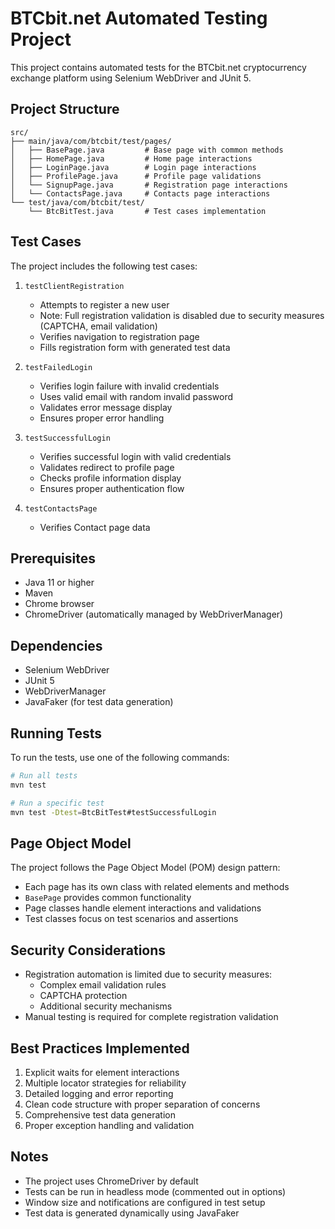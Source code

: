# BTCbit.net Automated Testing Project

This project contains automated tests for the BTCbit.net cryptocurrency exchange platform using Selenium WebDriver and JUnit 5.

## Project Structure

```
src/
├── main/java/com/btcbit/test/pages/
│   ├── BasePage.java         # Base page with common methods
│   ├── HomePage.java         # Home page interactions
│   ├── LoginPage.java        # Login page interactions
│   ├── ProfilePage.java      # Profile page validations
│   └── SignupPage.java       # Registration page interactions
│   └── ContactsPage.java     # Contacts page interactions
└── test/java/com/btcbit/test/
    └── BtcBitTest.java       # Test cases implementation
```

## Test Cases

The project includes the following test cases:

1. `testClientRegistration`
   - Attempts to register a new user
   - Note: Full registration validation is disabled due to security measures (CAPTCHA, email validation)
   - Verifies navigation to registration page
   - Fills registration form with generated test data

2. `testFailedLogin`
   - Verifies login failure with invalid credentials
   - Uses valid email with random invalid password
   - Validates error message display
   - Ensures proper error handling

3. `testSuccessfulLogin`
   - Verifies successful login with valid credentials
   - Validates redirect to profile page
   - Checks profile information display
   - Ensures proper authentication flow

4. `testContactsPage`
   - Verifies Contact page data 

## Prerequisites

- Java 11 or higher
- Maven
- Chrome browser
- ChromeDriver (automatically managed by WebDriverManager)

## Dependencies

- Selenium WebDriver
- JUnit 5
- WebDriverManager
- JavaFaker (for test data generation)

## Running Tests

To run the tests, use one of the following commands:

```bash
# Run all tests
mvn test

# Run a specific test
mvn test -Dtest=BtcBitTest#testSuccessfulLogin
```

## Page Object Model

The project follows the Page Object Model (POM) design pattern:

- Each page has its own class with related elements and methods
- `BasePage` provides common functionality
- Page classes handle element interactions and validations
- Test classes focus on test scenarios and assertions

## Security Considerations

- Registration automation is limited due to security measures:
  - Complex email validation rules
  - CAPTCHA protection
  - Additional security mechanisms
- Manual testing is required for complete registration validation

## Best Practices Implemented

1. Explicit waits for element interactions
2. Multiple locator strategies for reliability
3. Detailed logging and error reporting
4. Clean code structure with proper separation of concerns
5. Comprehensive test data generation
6. Proper exception handling and validation

## Notes

- The project uses ChromeDriver by default
- Tests can be run in headless mode (commented out in options)
- Window size and notifications are configured in test setup
- Test data is generated dynamically using JavaFaker 